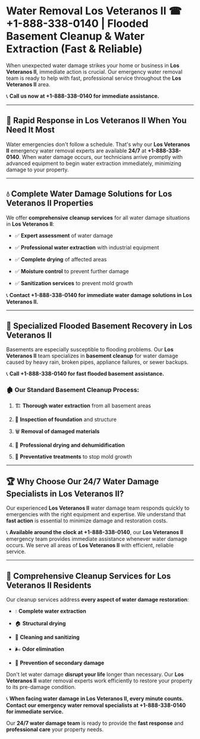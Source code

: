 # Water Removal Los Veteranos II ☎ +1-888-338-0140 | Flooded Basement Cleanup & Water Extraction (Fast & Reliable)

When unexpected water damage strikes your home or business in **Los Veteranos II**, immediate action is crucial. Our emergency water removal team is ready to help with fast, professional service throughout the **Los Veteranos II** area. 

📞 **Call us now at +1-888-338-0140 for immediate assistance.**
---
## 🚀 Rapid Response in Los Veteranos II When You Need It Most
Water emergencies don't follow a schedule. That's why our **Los Veteranos II** emergency water removal experts are available **24/7** at **+1-888-338-0140**. When water damage occurs, our technicians arrive promptly with advanced equipment to begin water extraction immediately, minimizing damage to your property.
---
## 💧 Complete Water Damage Solutions for Los Veteranos II Properties
We offer **comprehensive cleanup services** for all water damage situations in **Los Veteranos II**:
- ✅ **Expert assessment** of water damage  
- ✅ **Professional water extraction** with industrial equipment  
- ✅ **Complete drying** of affected areas  
- ✅ **Moisture control** to prevent further damage  
- ✅ **Sanitization services** to prevent mold growth  
📞 **Contact +1-888-338-0140 for immediate water damage solutions in Los Veteranos II.**
---
## 🌊 Specialized Flooded Basement Recovery in Los Veteranos II
Basements are especially susceptible to flooding problems. Our **Los Veteranos II** team specializes in **basement cleanup** for water damage caused by heavy rain, broken pipes, appliance failures, or sewer backups. 
📞 **Call +1-888-338-0140 for fast flooded basement assistance.**
### 🏚️ Our Standard Basement Cleanup Process:
1. 🏗️ **Thorough water extraction** from all basement areas  
2. 🔎 **Inspection of foundation** and structure  
3. 🗑️ **Removal of damaged materials**  
4. 💨 **Professional drying and dehumidification**  
5. 🚫 **Preventative treatments** to stop mold growth  
---
## 🏆 Why Choose Our 24/7 Water Damage Specialists in Los Veteranos II?
Our experienced **Los Veteranos II** water damage team responds quickly to emergencies with the right equipment and expertise. We understand that **fast action** is essential to minimize damage and restoration costs.
📞 **Available around the clock at +1-888-338-0140**, our **Los Veteranos II** emergency team provides immediate assistance whenever water damage occurs. We serve all areas of **Los Veteranos II** with efficient, reliable service.
---
## 🧹 Comprehensive Cleanup Services for Los Veteranos II Residents
Our cleanup services address **every aspect of water damage restoration**:
- 💧 **Complete water extraction**  
- 🏠 **Structural drying**  
- 🧼 **Cleaning and sanitizing**  
- 🌬️ **Odor elimination**  
- 🚫 **Prevention of secondary damage**  
Don't let water damage **disrupt your life** longer than necessary. Our **Los Veteranos II** water removal experts work efficiently to restore your property to its pre-damage condition.
📞 **When facing water damage in Los Veteranos II, every minute counts. Contact our emergency water removal specialists at +1-888-338-0140 for immediate service.**
Our **24/7 water damage team** is ready to provide the **fast response** and **professional care** your property needs.
